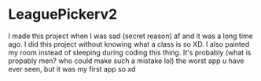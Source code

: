 # LeaguePickerv2
 I made this project when I was sad (secret reason) af and it was a long time ago. I did this project without knowing what a class is so XD.  I also painted my room instead of sleeping during coding this thing.
 It's probably (what is propably men? who could make such a mistake lol) the worst app u have ever seen, but it was my first app so xd
